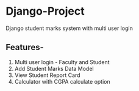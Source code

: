 # Django-Project
Django student marks system with multi user login

## Features-
1. Multi user login - Faculty and Student  
2. Add Student Marks Data Model  
3. View Student Report Card  
4. Calculator with CGPA calculate option  

